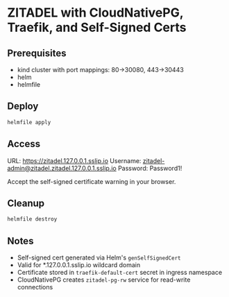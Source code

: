 # ZITADEL with CloudNativePG, Traefik, and Self-Signed Certs

## Prerequisites

- kind cluster with port mappings: 80→30080, 443→30443
- helm
- helmfile

## Deploy
```bash
helmfile apply
```

## Access

URL: https://zitadel.127.0.0.1.sslip.io
Username: zitadel-admin@zitadel.zitadel.127.0.0.1.sslip.io
Password: Password1!

Accept the self-signed certificate warning in your browser.

## Cleanup
```bash
helmfile destroy
```

## Notes

- Self-signed cert generated via Helm's `genSelfSignedCert`
- Valid for *.127.0.0.1.sslip.io wildcard domain
- Certificate stored in `traefik-default-cert` secret in ingress namespace
- CloudNativePG creates `zitadel-pg-rw` service for read-write connections
